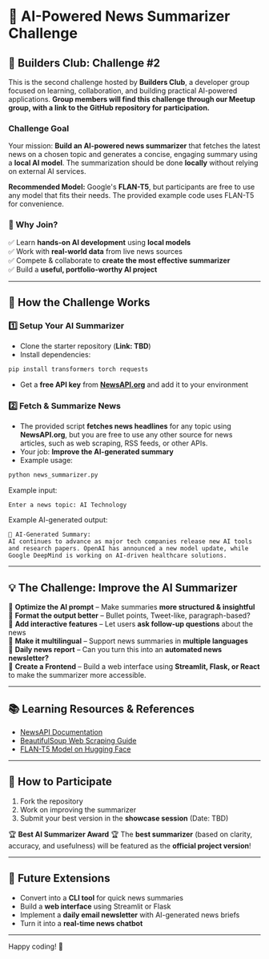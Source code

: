 # 📰 AI-Powered News Summarizer Challenge

## **🚀 Builders Club: Challenge #2**

This is the second challenge hosted by **Builders Club**, a developer group focused on learning, collaboration, and building practical AI-powered applications. **Group members will find this challenge through our Meetup group, with a link to the GitHub repository for participation.**

### **Challenge Goal**
Your mission: **Build an AI-powered news summarizer** that fetches the latest news on a chosen topic and generates a concise, engaging summary using a **local AI model**. The summarization should be done **locally** without relying on external AI services.

**Recommended Model:** Google's **FLAN-T5**, but participants are free to use any model that fits their needs. The provided example code uses FLAN-T5 for convenience.

### **🔹 Why Join?**
✅ Learn **hands-on AI development** using **local models**  
✅ Work with **real-world data** from live news sources  
✅ Compete & collaborate to **create the most effective summarizer**  
✅ Build a **useful, portfolio-worthy AI project**  

---

## **📌 How the Challenge Works**
### **1️⃣ Setup Your AI Summarizer**
- Clone the starter repository (**Link: TBD**)
- Install dependencies:
```bash
pip install transformers torch requests
```
- Get a **free API key** from **[NewsAPI.org](https://newsapi.org/)** and add it to your environment

### **2️⃣ Fetch & Summarize News**
- The provided script **fetches news headlines** for any topic using **NewsAPI.org**, but you are free to use any other source for news articles, such as web scraping, RSS feeds, or other APIs.
- Your job: **Improve the AI-generated summary**
- Example usage:
```bash
python news_summarizer.py
```
Example input:
```
Enter a news topic: AI Technology
```
Example AI-generated output:
```
📰 AI-Generated Summary:
AI continues to advance as major tech companies release new AI tools and research papers. OpenAI has announced a new model update, while Google DeepMind is working on AI-driven healthcare solutions.
```

---

## **💡 The Challenge: Improve the AI Summarizer**
🔹 **Optimize the AI prompt** – Make summaries **more structured & insightful**  
🔹 **Format the output better** – Bullet points, Tweet-like, paragraph-based?  
🔹 **Add interactive features** – Let users **ask follow-up questions** about the news  
🔹 **Make it multilingual** – Support news summaries in **multiple languages**  
🔹 **Daily news report** – Can you turn this into an **automated news newsletter?**  
🔹 **Create a Frontend** – Build a web interface using **Streamlit, Flask, or React** to make the summarizer more accessible.  

---

## **📚 Learning Resources & References**
- [NewsAPI Documentation](https://newsapi.org/docs)
- [BeautifulSoup Web Scraping Guide](https://realpython.com/beautiful-soup-web-scraper-python/)
- [FLAN-T5 Model on Hugging Face](https://huggingface.co/google/flan-t5-large)

---

## **🎯 How to Participate**

1. Fork the repository 
2. Work on improving the summarizer
3. Submit your best version in the **showcase session** (Date: TBD)

🏆 **Best AI Summarizer Award** 🏆
The **best summarizer** (based on clarity, accuracy, and usefulness) will be featured as the **official project version**!

---

## **🚀 Future Extensions**
- Convert into a **CLI tool** for quick news summaries  
- Build a **web interface** using Streamlit or Flask  
- Implement a **daily email newsletter** with AI-generated news briefs  
- Turn it into a **real-time news chatbot**  

---


Happy coding! 🎯

